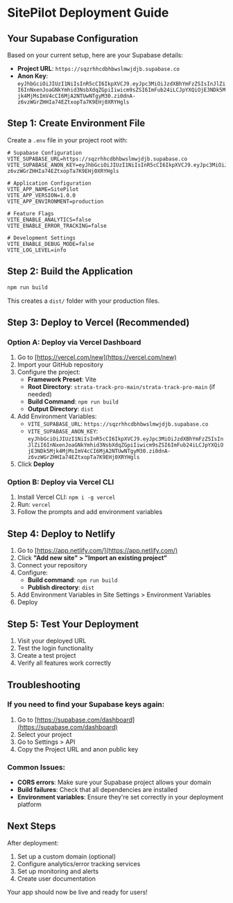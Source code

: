 # SitePilot Deployment Guide

## Your Supabase Configuration

Based on your current setup, here are your Supabase details:

- **Project URL**: `https://sqzrhhcdbhbwslmwjdjb.supabase.co`
- **Anon Key**: `eyJhbGciOiJIUzI1NiIsInR5cCI6IkpXVCJ9.eyJpc3MiOiJzdXBhYmFzZSIsInJlZiI6InNxenJoaGNkYmhid3NsbXdqZGpiIiwicm9sZSI6ImFub24iLCJpYXQiOjE3NDk5Mjk4MjMsImV4cCI6MjA2NTUwNTgyM30.zi0dnA-z6vzWGrZHHIa74EZtxopTa7K9EHj0XRYHgls`

## Step 1: Create Environment File

Create a `.env` file in your project root with:

```env
# Supabase Configuration
VITE_SUPABASE_URL=https://sqzrhhcdbhbwslmwjdjb.supabase.co
VITE_SUPABASE_ANON_KEY=eyJhbGciOiJIUzI1NiIsInR5cCI6IkpXVCJ9.eyJpc3MiOiJzdXBhYmFzZSIsInJlZiI6InNxenJoaGNkYmhid3NsbXdqZGpiIiwicm9sZSI6ImFub24iLCJpYXQiOjE3NDk5Mjk4MjMsImV4cCI6MjA2NTUwNTgyM30.zi0dnA-z6vzWGrZHHIa74EZtxopTa7K9EHj0XRYHgls

# Application Configuration
VITE_APP_NAME=SitePilot
VITE_APP_VERSION=1.0.0
VITE_APP_ENVIRONMENT=production

# Feature Flags
VITE_ENABLE_ANALYTICS=false
VITE_ENABLE_ERROR_TRACKING=false

# Development Settings
VITE_ENABLE_DEBUG_MODE=false
VITE_LOG_LEVEL=info
```

## Step 2: Build the Application

```bash
npm run build
```

This creates a `dist/` folder with your production files.

## Step 3: Deploy to Vercel (Recommended)

### Option A: Deploy via Vercel Dashboard

1. Go to [https://vercel.com/new](https://vercel.com/new)
2. Import your GitHub repository
3. Configure the project:
   - **Framework Preset**: Vite
   - **Root Directory**: `strata-track-pro-main/strata-track-pro-main` (if needed)
   - **Build Command**: `npm run build`
   - **Output Directory**: `dist`
4. Add Environment Variables:
   - `VITE_SUPABASE_URL`: `https://sqzrhhcdbhbwslmwjdjb.supabase.co`
   - `VITE_SUPABASE_ANON_KEY`: `eyJhbGciOiJIUzI1NiIsInR5cCI6IkpXVCJ9.eyJpc3MiOiJzdXBhYmFzZSIsInJlZiI6InNxenJoaGNkYmhid3NsbXdqZGpiIiwicm9sZSI6ImFub24iLCJpYXQiOjE3NDk5Mjk4MjMsImV4cCI6MjA2NTUwNTgyM30.zi0dnA-z6vzWGrZHHIa74EZtxopTa7K9EHj0XRYHgls`
5. Click **Deploy**

### Option B: Deploy via Vercel CLI

1. Install Vercel CLI: `npm i -g vercel`
2. Run: `vercel`
3. Follow the prompts and add environment variables

## Step 4: Deploy to Netlify

1. Go to [https://app.netlify.com/](https://app.netlify.com/)
2. Click **"Add new site" > "Import an existing project"**
3. Connect your repository
4. Configure:
   - **Build command**: `npm run build`
   - **Publish directory**: `dist`
5. Add Environment Variables in Site Settings > Environment Variables
6. Deploy

## Step 5: Test Your Deployment

1. Visit your deployed URL
2. Test the login functionality
3. Create a test project
4. Verify all features work correctly

## Troubleshooting

### If you need to find your Supabase keys again:

1. Go to [https://supabase.com/dashboard](https://supabase.com/dashboard)
2. Select your project
3. Go to Settings > API
4. Copy the Project URL and anon public key

### Common Issues:

- **CORS errors**: Make sure your Supabase project allows your domain
- **Build failures**: Check that all dependencies are installed
- **Environment variables**: Ensure they're set correctly in your deployment platform

## Next Steps

After deployment:
1. Set up a custom domain (optional)
2. Configure analytics/error tracking services
3. Set up monitoring and alerts
4. Create user documentation

Your app should now be live and ready for users! 